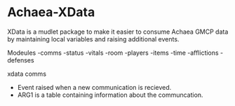 # Achaea-XData

XData is a mudlet package to make it easier to consume Achaea GMCP data by maintaining local variables and raising additional events.

Modeules
-comms
-status
-vitals
-room
-players
-items
-time
-afflictions
-defenses


xdata comms
- Event raised when a new communication is recieved.
- ARG1 is a table containing information about the communcation.
